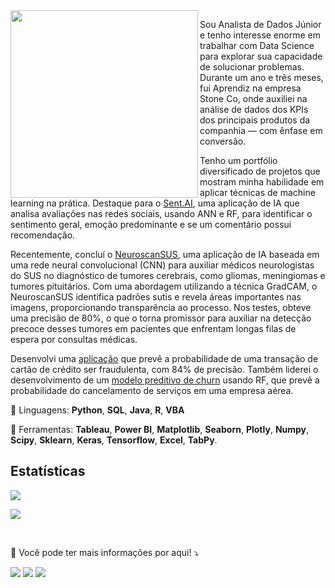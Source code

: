 <img src="https://raw.githubusercontent.com/MicaelliMedeiros/micaellimedeiros/master/image/computer-illustration.png" min-width="300px" max-width="300px" width="300px" align="left">

<p align="left"> 
  Sou Analista de Dados Júnior e tenho interesse enorme em trabalhar com Data Science para explorar sua capacidade de solucionar problemas. Durante um ano e três meses, fui Aprendiz na empresa Stone Co, onde auxiliei na análise de dados dos KPIs dos principais produtos da companhia — com ênfase em conversão. 
  
  Tenho um portfólio diversificado de projetos que mostram minha habilidade em aplicar técnicas de machine learning na prática. Destaque para o <a href="https://github.com/diasKayky/sent-ai-core">Sent.AI<a/>, uma aplicação de IA que analisa avaliações nas redes sociais, usando ANN e RF, para identificar o sentimento geral, emoção predominante e se um comentário possui recomendação.
  
   Recentemente, concluí o <a href="https://github.com/diasKayky/NeuroscanSUS-AI">NeuroscanSUS</a>, uma aplicação de IA baseada em uma rede neural convolucional (CNN) para auxiliar médicos neurologistas do SUS no diagnóstico de tumores cerebrais, como gliomas, meningiomas e tumores pituitários. Com uma abordagem utilizando a técnica GradCAM, o NeuroscanSUS identifica padrões sutis e revela áreas importantes nas imagens, proporcionando transparência ao processo. Nos testes, obteve uma precisão de 80%, o que o torna promissor para auxiliar na detecção precoce desses tumores em pacientes que enfrentam longas filas de espera por consultas médicas.
  
  Desenvolvi uma <a href="https://github.com/diasKayky/predicao_fraude-random-forest">aplicação<a/> que prevê a probabilidade de uma transação de cartão de crédito ser fraudulenta, com 84% de precisão. Também liderei o desenvolvimento de um <a href="https://github.com/diasKayky/churn-predictive-analysis">modelo preditivo de churn<a/> usando RF, que prevê a probabilidade do cancelamento de serviços em uma empresa aérea.
</p>

<p align="left">
    🦄 Linguagens: <strong>Python</strong>, <strong>SQL</strong>, <strong>Java</strong>, <strong>R</strong>, <strong>VBA</strong>
</p>

<p align="left">
  💼 Ferramentas: <strong>Tableau</strong>, <strong>Power BI</strong>, <strong>Matplotlib</strong>, <strong>Seaborn</strong>, <strong>Plotly</strong>, <strong>Numpy</strong>, <strong>Scipy</strong>, <strong>Sklearn</strong>, <strong>Keras</strong>, <strong>Tensorflow</strong>, <strong>Excel</strong>, <strong>TabPy</strong>.
</p>

<h2> Estatísticas </h2>
<div>
  
![](http://github-profile-summary-cards.vercel.app/api/cards/profile-details?username=diasKayky&theme=default)
  
![](http://github-profile-summary-cards.vercel.app/api/cards/repos-per-language?username=diasKayky&theme=default)
</div>

<br>
<p align="left">
  💌 Você pode ter mais informações por aqui! ⤵️
</p>

<p align="left">
  <a href="mailto:kaykydias.contato@gmail.com" alt="Gmail">
  <img src="https://img.shields.io/badge/-Gmail-FF0000?style=flat-square&labelColor=FF0000&logo=gmail&logoColor=white&link=kaykydias_contato@gamil.com" /></a>

  <a href="https://www.linkedin.com/in/kayky-dias/" alt="Linkedin">
  <img src="https://img.shields.io/badge/-Linkedin-0e76a8?style=flat-square&logo=Linkedin&logoColor=white&link=LINK-DO-SEU-LINKEDIN" /></a>

  <a href="https://drive.google.com/file/d/1EBlhJodtD0c9rxcOD8S6cjRle1kRq_cA/view?usp=sharing" alt="CV PDF">
    <img src="https://img.shields.io/badge/PDF-CV-red?style=flat-square&logo=adobe">
</a> 
